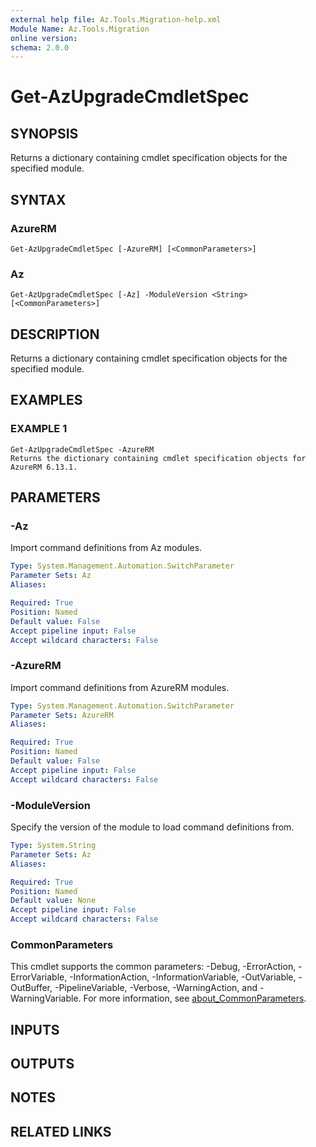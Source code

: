 ```yaml
---
external help file: Az.Tools.Migration-help.xml
Module Name: Az.Tools.Migration
online version:
schema: 2.0.0
---
```


# Get-AzUpgradeCmdletSpec

## SYNOPSIS
Returns a dictionary containing cmdlet specification objects for the specified module.

## SYNTAX

### AzureRM
```
Get-AzUpgradeCmdletSpec [-AzureRM] [<CommonParameters>]
```

### Az
```
Get-AzUpgradeCmdletSpec [-Az] -ModuleVersion <String> [<CommonParameters>]
```

## DESCRIPTION
Returns a dictionary containing cmdlet specification objects for the specified module.

## EXAMPLES

### EXAMPLE 1
```
Get-AzUpgradeCmdletSpec -AzureRM
Returns the dictionary containing cmdlet specification objects for AzureRM 6.13.1.
```

## PARAMETERS

### -Az
Import command definitions from Az modules.

```yaml
Type: System.Management.Automation.SwitchParameter
Parameter Sets: Az
Aliases:

Required: True
Position: Named
Default value: False
Accept pipeline input: False
Accept wildcard characters: False
```

### -AzureRM
Import command definitions from AzureRM modules.

```yaml
Type: System.Management.Automation.SwitchParameter
Parameter Sets: AzureRM
Aliases:

Required: True
Position: Named
Default value: False
Accept pipeline input: False
Accept wildcard characters: False
```

### -ModuleVersion
Specify the version of the module to load command definitions from.

```yaml
Type: System.String
Parameter Sets: Az
Aliases:

Required: True
Position: Named
Default value: None
Accept pipeline input: False
Accept wildcard characters: False
```

### CommonParameters
This cmdlet supports the common parameters: -Debug, -ErrorAction, -ErrorVariable, -InformationAction, -InformationVariable, -OutVariable, -OutBuffer, -PipelineVariable, -Verbose, -WarningAction, and -WarningVariable. For more information, see [about_CommonParameters](http://go.microsoft.com/fwlink/?LinkID=113216).

## INPUTS

## OUTPUTS

## NOTES

## RELATED LINKS

